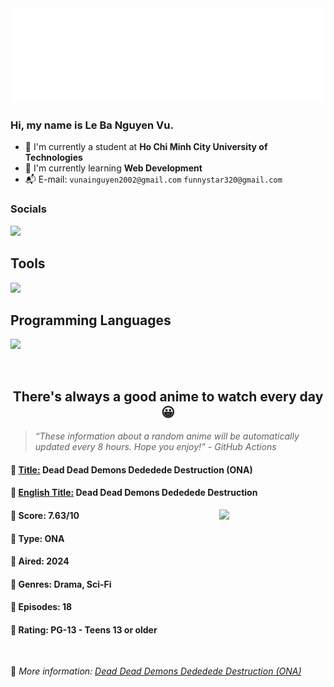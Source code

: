 
<img src="svg/nai.svg" />

<br />

<h3>Hi, my name is <strong>Le Ba Nguyen Vu</strong>.</h3>

- 🏫 I'm currently a student at **Ho Chi Minh City University of Technologies**
- 👀 I'm currently learning **Web Development**
- 📬 E-mail: `vunainguyen2002@gmail.com` `funnystar320@gmail.com`


<h3>Socials</h3>
<a target="_blank" href="https://instagram.com/vu.le1352"><img src="https://img.shields.io/badge/Instagram-%23E4405F.svg?style=for-the-badge&logo=Instagram&logoColor=white" /></a>

<p>
  <h2>Tools</h2>
  <a href="https://skillicons.dev">
    <img src="https://skillicons.dev/icons?i=git,dotnet,mongodb,express,react,nodejs,bootstrap,tailwind,laravel,docker&theme=dark" />
  </a>

  <br />

  <h2>Programming Languages</h2>

  <a href="https://skillicons.dev">
    <img src="https://skillicons.dev/icons?i=javascript,typescript,html,css,cs,php&theme=dark" />
  </a>
</p>

<br />

<h2 align="center">There's always a good anime to watch every day 😀</h2>

<blockquote>
<i>
<q>These information about a random anime will be automatically updated every 8 hours. Hope you enjoy!</q> - GitHub Actions
</i>
</blockquote>

<h4>
  <strong>🥭 <u>Title:</u></strong> Dead Dead Demons Dededede Destruction (ONA)
</h4>

<h4>🌿 <u>English Title:</u> Dead Dead Demons Dededede Destruction</h4>

<img align="right" width="170" src=https://cdn.myanimelist.net/images/anime/1528/143212.jpg />

<h4>🌱 Score: 7.63/10</h4>

<h4>🌲 Type: ONA</h4>

<h4>🌴 Aired: 2024</h4>

<h4>🌵 Genres: Drama, Sci-Fi</h4>

<h4>🥑 Episodes: 18</h4>

<h4>🍏 Rating: PG-13 - Teens 13 or older</h4>

<br />

🍂 *More information: [Dead Dead Demons Dededede Destruction (ONA)](https://myanimelist.net/anime/58883/Dead_Dead_Demons_Dededede_Destruction_ONA)*
    